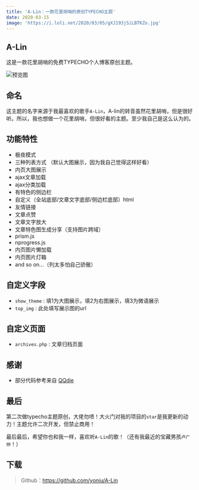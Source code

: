 ```yaml
---
title: 'A-Lin：一款花里胡哨的原创TYPECHO主题'
date: 2020-03-15
image: 'https://i.loli.net/2020/03/05/gXJ193jSiLBTKZo.jpg'
---
```

## A-Lin

这是一款花里胡哨的免费TYPECHO个人博客原创主题。

![预览图](https://i.loli.net/2020/03/05/gXJ193jSiLBTKZo.jpg)

## 命名

这主题的名字来源于我最喜欢的歌手`A-Lin`，A-lin的转音虽然花里胡哨，但是很好听。所以，我也想做一个花里胡哨，但很好看的主题。至少我自己是这么认为的。

## 功能特性

 - 极夜模式
 - 三种列表方式 （默认大图展示，因为我自己觉得这样好看）
 - 内页大图展示
 - ajax文章加载
 - ajax分类加载
 - 有特色的侧边栏
 - 自定义（全站底部/文章文字底部/侧边栏底部）html
 - 友情链接
 - 文章点赞
 - 文章文字放大
 - 文章特色图生成分享（支持图片跨域）
 - prism.js
 - nprogress.js
 - 内页图片懒加载
 - 内页图片灯箱
 - and so on...（列太多怕自己骄傲）
 
## 自定义字段

 - `show_theme` : 填1为大图展示，填2为右图展示，填3为微语展示
 - `top_img` : 此处填写展示图的url

## 自定义页面

 - `archives.php` : 文章归档页面
 
## 感谢

 - 部分代码参考来自 [QQdie](https://qqdie.com/ "TYPECHO爱好者博客")

## 最后

第二次做typecho主题原创，大佬勿喷！大火门对我的项目的`star`是我更新的动力！主题允许二次开发，但禁止商用！

最后最后，希望你也和我一样，喜欢听`A-Lin`的歌！（还有我最近的宝藏男孩`卢广仲`！）

## 下载

> Github：<https://github.com/yoniu/A-Lin>